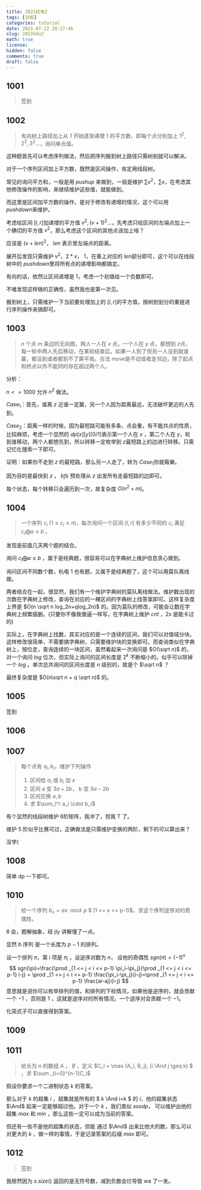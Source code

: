 ```yaml
---
title: 2021杭电2
tags: [训练]
categories: tutorial
date: 2021-07-22 20:27:46
slug: 2021hdu2
math: true
license: 
hidden: false
comments: true
draft: false
---
```


## 1001

> 签到

## 1002

> 有向树上路径加上从 $1$ 开始逐渐递增 $1$ 的平方数，即每个点分别加上 $1^2,2^2,3^2...$，询问单点值。

这种题首先可以考虑序列做法，然后把序列搬到树上路径只需树剖就可以解决。

对于一个序列区间加上平方数，既然是区间操作，肯定用线段树。

常见的询问平方和，一般是用 $pushup$ 来做到，一般是维护 $\sum x^2$，$\sum x$​，在考虑其他修改操作的影响，来继续维护这些值，就能做到。

而这里是区间加平方数的操作，是对于修改有递增的情况，这个可以用 $pushdown$​来维护。

考虑给区间 $[l,r]$​​ 加递增的平方值 $v^2,(v+1)^2...$​​，先考虑只给区间的左端点加上一个确切的平方值 $v^2$​​，那么考虑这个区间的其他点该加上啥？

应该是 $(v+len)^2$​ ， $len$ 表示里左端点的距离。

展开后发现只需维护 $v^2$​，$2*v$​， $1$​，在乘上对应的 $len$​ 部分即可，这个可以在线段树中的 $pushdown$​​​​ 里将所有点的递增影响都搞定。

有向的话，依然让区间递增是 $1$​ ，考虑一个初值给一个负数即可。

不难发现这样做的正确性，虽然我也是第一次见。

搬到树上，只需维护一下当前要处理加上的 $[l,r]$​​​的平方值，按树剖划分的重链进行序列操作来搞即可。

## 1003

> $n$​ 个点 $m$​ 条边的无向图，两人一人在 $x$​ 点，一个人在 $y$​ 点，都想到 $z$​​​​ 点，每一轮中两人先后移动，在某轮结束后，如果一人到了但另一人没到就谁赢，都没到或者都到不了算平局。合法 $move$​​ 是不动或者走邻边，除了起点和终点以外不能同时存在超过两个人。

分析：

 $n<=1000$ 允许 $n^2$ 做法。

$Case_1$：首先，谁离 $z$ 近谁一定赢，另一个人因为距离最远，无法破坏更近的人先到。

$Case_2$​：距离一样的时候，因为最短路可能有多条，点会重，有不能共点的性质，比较麻烦，考虑一个显然的 $dp[x][y][0/1]$​ 表示第一个人在 $x$​ ，第二个人在 $y$​ ，轮到谁移动，两个人都想先到，所以转移一定枚举到 $z$​​​ 最短路上的边进行转移。只需记忆化搜索一下即可。

证明：如果你不走到 $z$ 的最短路，那么另一人走了，转为 $Case_1$​你就莓樂。

因为目的是最快到 $z$ ， $bfs$ 预处理从 $z$​​ 出发所有走最短路的边即可。

每个状态，每个转移只会遍历到一次，故复杂度 $O(n^2+m)$​。

## 1004

> 一个序列 $c_i$  $(1 \leq c_i \leq n)$，每次询问一个区间 $[l,r]$ 有多少不同的 $c_i$ 满足 $c_i\bigoplus a \leq b$ 。

发现是前面几天两个题的结合。

询问 $c_i\bigoplus a \leq b$ ，属于是经典题，很容易可以在字典树上维护信息贪心做到。

询问区间不同数个数，杭电 1 也有题，又属于是经典题了，这个可以用莫队离线做。

两者结合在一起，很显然，我们有一个维护字典树的莫队离线做法。维护数出现的次数在字典树上修改，查询在对应的一棵区间的字典树上找答案即可。这样复杂度上界是 $O(n \sqrt n log_2n+qlog_2n)$ 的。因为莫队的修改，可能会让数在字典树上频繁插删。(只要你不像我傻逼一样写，在字典树上维护 $cnt$ ，$2s$ 是能卡过的)

实际上，在字典树上找数，其实对应的是一个连续的区间，我们可以对值域分块。这样修改很简单，不需要搞字典树，只需要维护块的变换即可。而查询类似在字典树上，按位走，查询连续的一块区间，虽然看起来一次询问是 $O(\sqrt n)$ 的，对一个询问 $log$ 位次，但实际上询问的区间长度是 $2^k$ 不断缩小的。似乎可以除掉一个 $log$ 。单次总共询问的区间长度是 $n$ 级别的，故是个 $\sqrt n$  ？

最终复杂度是 $O(n\sqrt n + q \sqrt n)$ 的。

## 1005

签到

## 1006

## 1007

> 每个点有 $a_i,b_i$​，维护下列操作
>
> 1. 区间给 $a_i$ 或 $b_i$ 加 $x$ 
> 2. 区间 a 变 $3a+2b$， b 变 $3a-2b$
> 3. 区间交换 $a,b$
> 4. 求 $\sum_l^r a_i \cdot b_i$ 

有个显然的线段树维护 $6$​ 阶矩阵，我冲了，但我 T 了。

维护 5 阶似乎比赛可过，正确做法是只需维护变换的两阶，剩下的可以算出来？

没学(

## 1008

简单 dp 一下即可。

## 1010

> 给一个序列 $b_x = ax \mod p$    $ (1 <= x <= p-1)$。求这个序列逆序对的奇偶性。

8 会，题解抽象，经 jly 讲解懂了一点。

显然 $b$​ 序列 是一个长度为 $p-1$​ 的排列。

设一个排列 $\pi$，第 $i$ 项是 $\pi_i$ ，设逆序对数为 $n$，  设他的奇偶性 $sgn(\pi)=(-1)^n$​
$$
sgn(\pi)=\frac{\prod _{1 <= j < i <= p-1} \pi_i-\pi_j}{\prod _{1 <= j < i <= p-1} i-j} = \prod _{1 <= j < i <= p-1} \frac{\pi_i-\pi_j}{i-j}=\prod _{1 <= j < i <= p-1} \frac{ai-aj}{i-j}
$$
意思就是说你可以枚举排列的值，和排列的下标情况，如果他是逆序的，就会贡献一个 $-1$ ，否则是 $1$ ，这就是逆序对的所有情况，一个逆序对会贡献一个 $-1$​。

化简式子可以直接得到答案。

## 1009

## 1011

> 给长为 $n$​ 的数组 $A$​ ， $B$​ ，定义 $C_i = \max (A_i, B_j), (i \And j \geq k)  $​，求 $\sum _{i=0}^{n-1}C_i$​

假设你要求一个二进制状态 $k$ 的答案。

那么对于 $k$ 的超集 $i$ ，超集就是所有的 $ k \And i=k $ 的 $i$，他的超集状态  $\And$ 起来一定能够超过他。对于一个 $k$ ，我们类似 $sosdp$， 可以维护出他的超集 $max$ 和 $min$ ，那么这些一定可以成为当前的答案。

但还有一些不是他的超集的状态，但能  通过 $\And$ 出来比他大的数，那么可以对更大的 $k$ ，做一样的事情，于是记录答案的后缀 $max$ 即可。

## 1012

> 签到

我居然因为 $s.size()$ 返回的是无符号数，减到负数会烂导致 wa 了一发。
